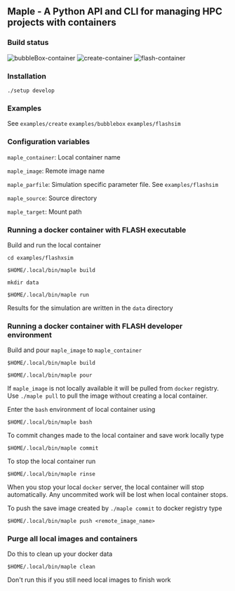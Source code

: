 ## Maple - A Python API and CLI for managing HPC projects with containers

### Build status

![bubbleBox-container](https://github.com/akashdhruv/Maple/workflows/bubblebox-container/badge.svg)
![create-container](https://github.com/akashdhruv/Maple/workflows/create-container/badge.svg)
![flash-container](https://github.com/akashdhruv/Maple/workflows/flash-container/badge.svg)

### Installation

```./setup develop```

### Examples

See ```examples/create```  ```examples/bubblebox```  ```examples/flashsim```
 
### Configuration variables

```maple_container```: Local container name

```maple_image```: Remote image name

```maple_parfile```: Simulation specific parameter file. See ```examples/flashsim```

```maple_source```: Source directory

```maple_target```: Mount path

### Running a docker container with FLASH executable

Build and run the local container

```
cd examples/flashxsim

$HOME/.local/bin/maple build
```

```
mkdir data

$HOME/.local/bin/maple run
```
Results for the simulation are written in the  ```data``` directory

### Running a docker container with FLASH developer environment


Build and pour ```maple_image``` to ```maple_container```

```
$HOME/.local/bin/maple build
```

```
$HOME/.local/bin/maple pour 
```

If ```maple_image``` is not locally available it will be pulled from ```docker``` registry. Use ```./maple pull``` to pull the image without creating a local container.

Enter the ```bash``` environment of local container using

```
$HOME/.local/bin/maple bash
```

To commit changes made to the local container and save work locally type

```
$HOME/.local/bin/maple commit
```

To stop the local container run

```
$HOME/.local/bin/maple rinse
```

When you stop your local ```docker``` server, the local container will stop automatically. Any uncommited work will be lost when local container stops.

To push the save image created by ```./maple commit``` to docker registry type

```
$HOME/.local/bin/maple push <remote_image_name>
```

### Purge all local images and containers

Do this to clean up your docker data

```
$HOME/.local/bin/maple clean
```

Don't run this if you still need local images to finish work
